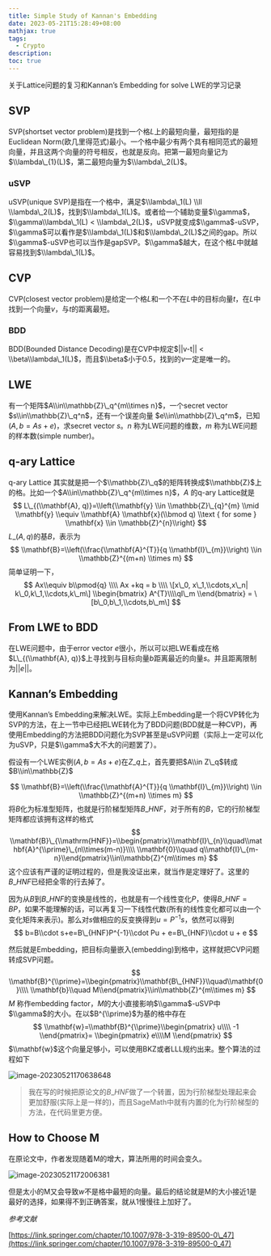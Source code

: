 ```yaml
---
title: Simple Study of Kannan's Embedding
date: 2023-05-21T15:28:49+08:00
mathjax: true
tags:
  - Crypto
description: 
toc: true
---
```




关于Lattice问题的复习和Kannan’s Embedding for solve LWE的学习记录

SVP
---

SVP(shortset vector problem)是找到一个格$L$上的最短向量，最短指的是Euclidean Norm(欧几里得范式)最小。一个格中最少有两个具有相同范式的最短向量，并且这两个向量的符号相反，也就是反向。把第一最短向量记为$\\lambda\_{1}(L)$，第二最短向量为$\\lambda\_2(L)$。

### uSVP

uSVP(unique SVP)是指在一个格中，满足$\\lambda\_1(L) \\ll \\lambda\_2(L)$，找到$\\lambda\_1(L)$。或者给一个辅助变量$\\gamma$，$\\gamma\\lambda\_1(L) < \\lambda\_2(L)$，uSVP就变成$\\gamma$-uSVP，$\\gamma$可以看作是$\\lambda\_1(L)$和$\\lambda\_2(L)$之间的gap。所以$\\gamma$-uSVP也可以当作是gapSVP。$\\gamma$越大，在这个格$L$中就越容易找到$\\lambda\_1(L)$。

CVP
---

CVP(closest vector problem)是给定一个格$L$和一个不在$L$中的目标向量$t$，在$L$中找到一个向量$v$，与$t$的距离最短。

### BDD

BDD(Bounded Distance Decoding)是在CVP中规定$||v-t|| < \\beta\\lambda\_1(L)$，而且$\\beta$小于0.5，找到的$v$一定是唯一的。

LWE
---

有一个矩阵$A\\in\\mathbb{Z}\_q^{m\\times n}$，一个secret vector $s\\in\\mathbb{Z}\_q^n$，还有一个误差向量 $e\\in\\mathbb{Z}\_q^m$，已知$(A,b=As+e)$，求secret vector $s$。$n$ 称为LWE问题的维数，$m$ 称为LWE问题的样本数(simple number)。

q-ary Lattice
-------------

q-ary Lattice 其实就是把一个$\\mathbb{Z}\_q$的矩阵转换成$\\mathbb{Z}$上的格。比如一个$A\\in\\mathbb{Z}\_q^{m\\times n}$，$A$ 的q-ary Lattice就是 $$ L\_{(\\mathbf{A}, q)}=\\left{\\mathbf{y} \\in \\mathbb{Z}\_{q}^{m} \\mid \\mathbf{y} \\equiv \\mathbf{A} \\mathbf{x}(\\bmod q) \\text { for some } \\mathbf{x} \\in \\mathbb{Z}^{n}\\right} $$ $L\_{(A,q)}$的基$B$，表示为 $$ \\mathbf{B}=\\left(\\frac{\\mathbf{A}^{T}}{q \\mathbf{I}\_{m}}\\right) \\in \\mathbb{Z}^{(m+n) \\times m} $$ 简单证明一下， $$ Ax\\equiv b\\pmod{q} \\\\ Ax +kq = b \\\\ \[x\_0, x\_1,\\cdots,x\_n| k\_0,k\_1,\\cdots,k\_m\] \\begin{bmatrix} A^{T}\\\\qI\_m \\end{bmatrix} = \[b\_0,b\_1,\\cdots,b\_m\] $$

From LWE to BDD
---------------

在LWE问题中，由于error vector $e$很小，所以可以把LWE看成在格$L\_{(\\mathbf{A}, q)}$上寻找到与目标向量$b$距离最近的向量$s$。并且距离限制为$||e||$。

Kannan’s Embedding
------------------

使用Kannan’s Embedding来解决LWE。实际上Embedding是一个将CVP转化为SVP的方法，在上一节中已经把LWE转化为了BDD问题(BDD就是一种CVP)，再使用Embedding的方法把BDD问题化为SVP甚至是uSVP问题（实际上一定可以化为uSVP，只是$\\gamma$大不大的问题罢了）。

假设有一个LWE实例$(A,b=As+e)$在$Z\_q$上，首先要把$A\\in Z\_q$转成$B\\in\\mathbb{Z}$

$$ \\mathbf{B}=\\left(\\frac{\\mathbf{A}^{T}}{q \\mathbf{I}\_{m}}\\right) \\in \\mathbb{Z}^{(m+n) \\times m} $$ 将$B$化为标准型矩阵，也就是行阶梯型矩阵$B\_{HNF}$，对于所有的$B$，它的行阶梯型矩阵都应该拥有这样的格式 $$ \\mathbf{B}\_{\\mathrm{HNF}}=\\begin{pmatrix}\\mathbf{I}\_{n}\\quad\\mathbf{A}^{\\prime}\_{n\\times(m-n)}\\\\ \\mathbf{0}\\quad q\\mathbf{I}\_{m-n}\\end{pmatrix}\\in\\mathbb{Z}^{m\\times m} $$ 这个应该有严谨的证明过程的，但是我没证出来，就当作是定理好了。这里的$B\_{HNF}$已经把全零的行去掉了。

因为从$B$到$B\_{HNF}$的变换是线性的，也就是有一个线性变化$P$，使得$B\_{HNF}=BP$，如果不能理解的话，可以再复习一下线性代数(所有的线性变化都可以由一个变化矩阵来表示)。那么对$s$做相应的反变换得到$u=P^{-1}s$，依然可以得到 $$ b=B\\cdot s+e=B\_{HNF}P^{-1}\\cdot Pu + e=B\_{HNF}\\cdot u + e $$

然后就是Embedding，把目标向量嵌入(embedding)到格中，这样就把CVP问题转成SVP问题。 $$ \\mathbf{B}^{\\prime}=\\begin{pmatrix}\\mathbf{B\_{HNF}}\\quad\\mathbf{0}\\\\ \\mathbf{b}\\quad M\\end{pmatrix}\\in\\mathbb{Z}^{m\\times m} $$ $M$ 称作embedding factor，$M$的大小直接影响$\\gamma$-uSVP中$\\gamma$的大小。在以$B^{\\prime}$为基的格中存在 $$ \\mathbf{w}=\\mathbf{B}^{\\prime}\\begin{pmatrix} u\\\\ -1 \\end{pmatrix}= \\begin{pmatrix} e\\\\M \\end{pmatrix} $$ $\\mathbf{w}$这个向量足够小，可以使用BKZ或者LLL规约出来。整个算法的过程如下

![image-20230521170638648](https://cdn.jsdelivr.net/gh/clingm/PicGo-image/img/image-20230521170638648.png)

> 我在写的时候把原论文的$B\_{HNF}$做了一个转置，因为行阶梯型处理起来会更加舒服(实际上是一样的)，而且SageMath中就有内置的化为行阶梯型的方法，在代码里更方便。

How to Choose M
---------------

在原论文中，作者发现随着M的增大，算法所用的时间会变久。

![image-20230521172006381](https://cdn.jsdelivr.net/gh/clingm/PicGo-image/img/image-20230521172006381.png)

但是太小的M又会导致$w$不是格中最短的向量。最后的结论就是M的大小接近1是最好的选择，如果得不到正确答案，就从1慢慢往上加好了。

_参考文献_

[https://link.springer.com/chapter/10.1007/978-3-319-89500-0\_47](https://link.springer.com/chapter/10.1007/978-3-319-89500-0_47)
